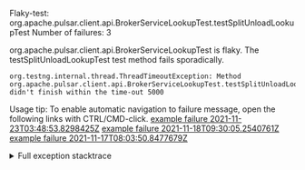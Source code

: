         
Flaky-test: org.apache.pulsar.client.api.BrokerServiceLookupTest.testSplitUnloadLookupTest
Number of failures: 3

org.apache.pulsar.client.api.BrokerServiceLookupTest is flaky. The testSplitUnloadLookupTest test method fails sporadically.

```
org.testng.internal.thread.ThreadTimeoutException: Method org.apache.pulsar.client.api.BrokerServiceLookupTest.testSplitUnloadLookupTest() didn't finish within the time-out 5000
```

Usage tip: To enable automatic navigation to failure message, open the following links with CTRL/CMD-click.
[example failure 2021-11-23T03:48:53.8298425Z](https://github.com/apache/pulsar/runs/4294917359?check_suite_focus=true?check_suite_focus=true#step:9:572)
[example failure 2021-11-18T09:30:05.2540761Z](https://github.com/apache/pulsar/runs/4249214035?check_suite_focus=true?check_suite_focus=true#step:9:574)
[example failure 2021-11-17T08:03:50.8477679Z](https://github.com/apache/pulsar/runs/4235193648?check_suite_focus=true?check_suite_focus=true#step:9:1581)


<details>
<summary>Full exception stacktrace</summary>
<code><pre>
org.testng.internal.thread.ThreadTimeoutException: Method org.apache.pulsar.client.api.BrokerServiceLookupTest.testSplitUnloadLookupTest() didn't finish within the time-out 5000
	at org.testng.internal.MethodInvocationHelper.invokeWithTimeoutWithNewExecutor(MethodInvocationHelper.java:371)
	at org.testng.internal.MethodInvocationHelper.invokeWithTimeout(MethodInvocationHelper.java:282)
	at org.testng.internal.TestInvoker.invokeMethod(TestInvoker.java:605)
	at org.testng.internal.TestInvoker.retryFailed(TestInvoker.java:214)
	at org.testng.internal.MethodRunner.runInSequence(MethodRunner.java:58)
	at org.testng.internal.TestInvoker$MethodInvocationAgent.invoke(TestInvoker.java:822)
	at org.testng.internal.TestInvoker.invokeTestMethods(TestInvoker.java:147)
	at org.testng.internal.TestMethodWorker.invokeTestMethods(TestMethodWorker.java:146)
	at org.testng.internal.TestMethodWorker.run(TestMethodWorker.java:128)
	at java.base/java.util.ArrayList.forEach(ArrayList.java:1541)
	at org.testng.TestRunner.privateRun(TestRunner.java:764)
	at org.testng.TestRunner.run(TestRunner.java:585)
	at org.testng.SuiteRunner.runTest(SuiteRunner.java:384)
	at org.testng.SuiteRunner.runSequentially(SuiteRunner.java:378)
	at org.testng.SuiteRunner.privateRun(SuiteRunner.java:337)
	at org.testng.SuiteRunner.run(SuiteRunner.java:286)
	at org.testng.SuiteRunnerWorker.runSuite(SuiteRunnerWorker.java:53)
	at org.testng.SuiteRunnerWorker.run(SuiteRunnerWorker.java:96)
	at org.testng.TestNG.runSuitesSequentially(TestNG.java:1218)
	at org.testng.TestNG.runSuitesLocally(TestNG.java:1140)
	at org.testng.TestNG.runSuites(TestNG.java:1069)
	at org.testng.TestNG.run(TestNG.java:1037)
	at org.apache.maven.surefire.testng.TestNGExecutor.run(TestNGExecutor.java:135)
	at org.apache.maven.surefire.testng.TestNGDirectoryTestSuite.executeSingleClass(TestNGDirectoryTestSuite.java:112)
	at org.apache.maven.surefire.testng.TestNGDirectoryTestSuite.executeLazy(TestNGDirectoryTestSuite.java:123)
	at org.apache.maven.surefire.testng.TestNGDirectoryTestSuite.execute(TestNGDirectoryTestSuite.java:90)
	at org.apache.maven.surefire.testng.TestNGProvider.invoke(TestNGProvider.java:146)
	at org.apache.maven.surefire.booter.ForkedBooter.invokeProviderInSameClassLoader(ForkedBooter.java:384)
	at org.apache.maven.surefire.booter.ForkedBooter.runSuitesInProcess(ForkedBooter.java:345)
	at org.apache.maven.surefire.booter.ForkedBooter.execute(ForkedBooter.java:126)
	at org.apache.maven.surefire.booter.ForkedBooter.main(ForkedBooter.java:418)

</pre></code>
</details>

